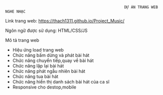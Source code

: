                                                          DỰ ÁN TRANG WEB NGHE NHẠC
                                                                  
Link trang web: https://thach1311.github.io/Project_Music/

Ngôn ngữ được sử dụng: HTML/CSS/JS

Mô tả trang web
+ Hiệu ứng load trang web
+ Chức năng bấm dừng và phát bài hát
+ Chức năng chuyển tiếp,quay về bài hát
+ Chức năng lặp lại bài hát
+ Chức năng phát ngẫu nhiên bài hát
+ Chức năng tua bài hát
+ Chức năng hiển thị danh sách bài hát của ca sĩ
+ Responsive cho destop,mobile
